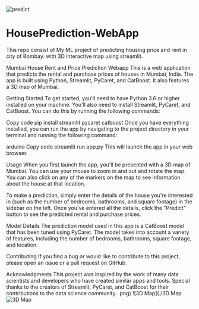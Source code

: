 ![predict](https://user-images.githubusercontent.com/54443931/227762232-de2cae76-7bac-4170-9bc0-fb7442036d8a.PNG)
# HousePrediction-WebApp
This repo consist of My ML project of predicting housing price and rent in city of Bombay. with 3D interactive map using streamlit.

Mumbai House Rent and Price Prediction Webapp
This is a web application that predicts the rental and purchase prices of houses in Mumbai, India. The app is built using Python, Streamlit, PyCaret, and CatBoost. It also features a 3D map of Mumbai.

Getting Started
To get started, you'll need to have Python 3.6 or higher installed on your machine. You'll also need to install Streamlit, PyCaret, and CatBoost. You can do this by running the following commands:

Copy code
pip install streamlit pycaret catboost
Once you have everything installed, you can run the app by navigating to the project directory in your terminal and running the following command:

arduino
Copy code
streamlit run app.py
This will launch the app in your web browser.

Usage
When you first launch the app, you'll be presented with a 3D map of Mumbai. You can use your mouse to zoom in and out and rotate the map. You can also click on any of the markers on the map to see information about the house at that location.

To make a prediction, simply enter the details of the house you're interested in (such as the number of bedrooms, bathrooms, and square footage) in the sidebar on the left. Once you've entered all the details, click the "Predict" button to see the predicted rental and purchase prices.

Model Details
The prediction model used in this app is a CatBoost model that has been tuned using PyCaret. The model takes into account a variety of features, including the number of bedrooms, bathrooms, square footage, and location.

Contributing
If you find a bug or would like to contribute to this project, please open an issue or a pull request on GitHub.

Acknowledgments
This project was inspired by the work of many data scientists and developers who have created similar apps and tools. Special thanks to the creators of Streamlit, PyCaret, and CatBoost for their contributions to the data science community.
.png)
![3D Map](./3D Map![3D Map](https://user-images.githubusercontent.com/54443931/227762128-b1ccafb7-af33-45da-94c5-ba0a20475d08.PNG)



